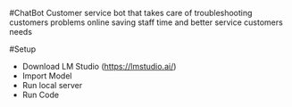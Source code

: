 ﻿#ChatBot
Customer service bot that takes care of troubleshooting customers problems online saving staff time and better service customers needs

#Setup
- Download LM Studio (https://lmstudio.ai/)
- Import Model
- Run local server
- Run Code
